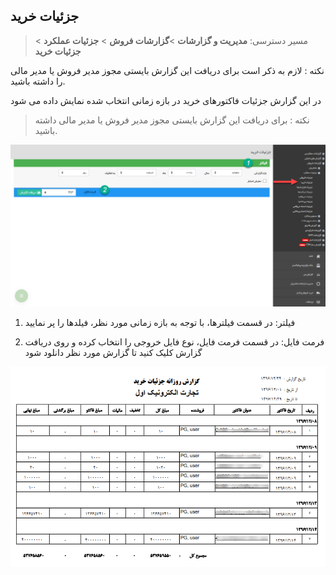 ﻿## جزئیات خرید   

>  مسیر دسترسی:  **مدیریت و گزارشات** >**گزارشات فروش** > **جزئیات عملکرد** > **جزئیات خرید** 

نکته : لازم به ذکر است برای دریافت این گزارش بایستی مجوز مدیر فروش یا مدیر مالی را داشته باشید.


در این گزارش جزئیات فاکتورهای خرید در بازه زمانی انتخاب شده نمایش داده می شود

> نکته : برای دریافت این گزارش بایستی مجوز مدیر فروش یا مدیر مالی داشته باشید.


![](BuyDetails1.png)

1) فیلتر: در قسمت فیلترها، با توجه به بازه زمانی مورد نظر، فیلدها را پر نمایید

2) فرمت فایل:  در قسمت فرمت فایل، نوع فایل خروجی را انتخاب کرده و روی دریافت گزارش کلیک کنید تا گزارش مورد نظر دانلود شود

![](BuyDetails2.png)
